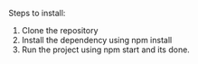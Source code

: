 Steps to install:
1. Clone the repository
2. Install the dependency using npm install
3. Run the project using npm start and its done.
